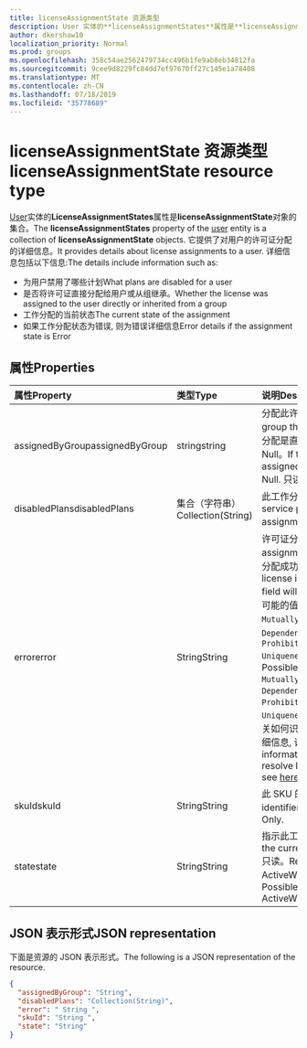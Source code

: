 ```yaml
---
title: licenseAssignmentState 资源类型
description: User 实体的**licenseAssignmentStates**属性是**licenseAssignmentState**对象的集合。 它提供了对用户的许可证分配的详细信息。
author: dkershaw10
localization_priority: Normal
ms.prod: groups
ms.openlocfilehash: 358c54ae2562479734cc496b1fe9ab8eb34812fa
ms.sourcegitcommit: 9cee9d8229fc84dd7ef97670ff27c145e1a78408
ms.translationtype: MT
ms.contentlocale: zh-CN
ms.lasthandoff: 07/18/2019
ms.locfileid: "35778689"
---
```

# <a name="licenseassignmentstate-resource-type"></a><span data-ttu-id="b66e5-104">licenseAssignmentState 资源类型</span><span class="sxs-lookup"><span data-stu-id="b66e5-104">licenseAssignmentState resource type</span></span>


<span data-ttu-id="b66e5-105">[User](user.md)实体的**LicenseAssignmentStates**属性是**licenseAssignmentState**对象的集合。</span><span class="sxs-lookup"><span data-stu-id="b66e5-105">The **licenseAssignmentStates** property of the [user](user.md) entity is a collection of **licenseAssignmentState** objects.</span></span> <span data-ttu-id="b66e5-106">它提供了对用户的许可证分配的详细信息。</span><span class="sxs-lookup"><span data-stu-id="b66e5-106">It provides details about license assignments to a user.</span></span> <span data-ttu-id="b66e5-107">详细信息包括以下信息:</span><span class="sxs-lookup"><span data-stu-id="b66e5-107">The details include information such as:</span></span>  

- <span data-ttu-id="b66e5-108">为用户禁用了哪些计划</span><span class="sxs-lookup"><span data-stu-id="b66e5-108">What plans are disabled for a user</span></span>
- <span data-ttu-id="b66e5-109">是否将许可证直接分配给用户或从组继承。</span><span class="sxs-lookup"><span data-stu-id="b66e5-109">Whether the license was assigned to the user directly or inherited from a group</span></span>
- <span data-ttu-id="b66e5-110">工作分配的当前状态</span><span class="sxs-lookup"><span data-stu-id="b66e5-110">The current state of the assignment</span></span>
- <span data-ttu-id="b66e5-111">如果工作分配状态为错误, 则为错误详细信息</span><span class="sxs-lookup"><span data-stu-id="b66e5-111">Error details if the assignment state is Error</span></span> 


## <a name="properties"></a><span data-ttu-id="b66e5-112">属性</span><span class="sxs-lookup"><span data-stu-id="b66e5-112">Properties</span></span>
| <span data-ttu-id="b66e5-113">属性</span><span class="sxs-lookup"><span data-stu-id="b66e5-113">Property</span></span>     | <span data-ttu-id="b66e5-114">类型</span><span class="sxs-lookup"><span data-stu-id="b66e5-114">Type</span></span>   |<span data-ttu-id="b66e5-115">说明</span><span class="sxs-lookup"><span data-stu-id="b66e5-115">Description</span></span>|
|:---------------|:--------|:----------|
|<span data-ttu-id="b66e5-116">assignedByGroup</span><span class="sxs-lookup"><span data-stu-id="b66e5-116">assignedByGroup</span></span>|<span data-ttu-id="b66e5-117">string</span><span class="sxs-lookup"><span data-stu-id="b66e5-117">string</span></span>|<span data-ttu-id="b66e5-118">分配此许可证的组的 id。</span><span class="sxs-lookup"><span data-stu-id="b66e5-118">The id of the group that assigns this license.</span></span> <span data-ttu-id="b66e5-119">如果分配是直接分配的许可证, 则此字段将为 Null。</span><span class="sxs-lookup"><span data-stu-id="b66e5-119">If the assignment is a direct-assigned license, this field will be Null.</span></span> <span data-ttu-id="b66e5-120">只读。</span><span class="sxs-lookup"><span data-stu-id="b66e5-120">Read-Only.</span></span>|
|<span data-ttu-id="b66e5-121">disabledPlans</span><span class="sxs-lookup"><span data-stu-id="b66e5-121">disabledPlans</span></span>|<span data-ttu-id="b66e5-122">集合（字符串）</span><span class="sxs-lookup"><span data-stu-id="b66e5-122">Collection(String)</span></span>|<span data-ttu-id="b66e5-123">此工作分配中禁用的服务计划。</span><span class="sxs-lookup"><span data-stu-id="b66e5-123">The service plans that are disabled in this assignment.</span></span> <span data-ttu-id="b66e5-124">只读。</span><span class="sxs-lookup"><span data-stu-id="b66e5-124">Read-Only.</span></span>|
|<span data-ttu-id="b66e5-125">error</span><span class="sxs-lookup"><span data-stu-id="b66e5-125">error</span></span>|<span data-ttu-id="b66e5-126">String</span><span class="sxs-lookup"><span data-stu-id="b66e5-126">String</span></span>|<span data-ttu-id="b66e5-127">许可证分配失败错误。</span><span class="sxs-lookup"><span data-stu-id="b66e5-127">License assignment failure error.</span></span> <span data-ttu-id="b66e5-128">如果许可证分配成功, 则此字段将为 Null。</span><span class="sxs-lookup"><span data-stu-id="b66e5-128">If the license is assigned successfully, this field will be Null.</span></span> <span data-ttu-id="b66e5-129">只读。</span><span class="sxs-lookup"><span data-stu-id="b66e5-129">Read-Only.</span></span> <span data-ttu-id="b66e5-130">可能的值`CountViolation`: `MutuallyExclusiveViolation`、 `DependencyViolation`、 `ProhibitedInUsageLocationViolation` `UniquenessViolation`、、和`Others`。</span><span class="sxs-lookup"><span data-stu-id="b66e5-130">Possible values: `CountViolation`, `MutuallyExclusiveViolation`, `DependencyViolation`, `ProhibitedInUsageLocationViolation`, `UniquenessViolation`, and `Others`.</span></span> <span data-ttu-id="b66e5-131">有关如何识别和解决许可证分配错误的详细信息, 请参阅[此处](https://docs.microsoft.com/azure/active-directory/users-groups-roles/licensing-groups-resolve-problems)。</span><span class="sxs-lookup"><span data-stu-id="b66e5-131">For more information on how to identify and resolve license assignment errors see [here](https://docs.microsoft.com/azure/active-directory/users-groups-roles/licensing-groups-resolve-problems).</span></span>|
|<span data-ttu-id="b66e5-132">skuId</span><span class="sxs-lookup"><span data-stu-id="b66e5-132">skuId</span></span>|<span data-ttu-id="b66e5-133">String</span><span class="sxs-lookup"><span data-stu-id="b66e5-133">String</span></span>|<span data-ttu-id="b66e5-134">此 SKU 的唯一标识符。</span><span class="sxs-lookup"><span data-stu-id="b66e5-134">The unique identifier for the SKU.</span></span> <span data-ttu-id="b66e5-135">只读。</span><span class="sxs-lookup"><span data-stu-id="b66e5-135">Read-Only.</span></span>|
|<span data-ttu-id="b66e5-136">state</span><span class="sxs-lookup"><span data-stu-id="b66e5-136">state</span></span>|<span data-ttu-id="b66e5-137">String</span><span class="sxs-lookup"><span data-stu-id="b66e5-137">String</span></span>|<span data-ttu-id="b66e5-138">指示此工作分配的当前状态。</span><span class="sxs-lookup"><span data-stu-id="b66e5-138">Indicate the current state of this assignment.</span></span> <span data-ttu-id="b66e5-139">只读。</span><span class="sxs-lookup"><span data-stu-id="b66e5-139">Read-Only.</span></span> <span data-ttu-id="b66e5-140">可能的值: Active、ActiveWithError、Disabled 和 Error。</span><span class="sxs-lookup"><span data-stu-id="b66e5-140">Possible values: Active, ActiveWithError, Disabled and Error.</span></span>|

## <a name="json-representation"></a><span data-ttu-id="b66e5-141">JSON 表示形式</span><span class="sxs-lookup"><span data-stu-id="b66e5-141">JSON representation</span></span>

<span data-ttu-id="b66e5-142">下面是资源的 JSON 表示形式。</span><span class="sxs-lookup"><span data-stu-id="b66e5-142">The following is a JSON representation of the resource.</span></span>

```json
{
  "assignedByGroup": "String",
  "disabledPlans": "Collection(String)",
  "error": " String ",  
  "skuId": "String ",
  "state": "String"
}

```
<!-- uuid: 8fcb5dbc-d5aa-4681-8e31-b001d5168d79 2015-10-25 14:57:30 UTC -->
<!-- {
  "type": "#page.annotation",
  "description": "licenseAssignmentState resource",
  "keywords": "",
  "section": "documentation",
  "tocPath": "",
  "suppressions": [
    "Error: microsoft.graph.user/licenseAssignmentStates:
      Referenced type microsoft.graph.licenseAssignmentState is not defined in the doc set! Potential suggestion: UNKNOWN"
  ]
}-->
